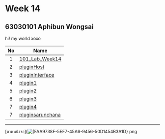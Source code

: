 # Week 14

## 63030101 Aphibun Wongsai

hi! my world xoxo

| No | Name |
|:-:|-----|
|1|[101_Lab_Week14](https://github.com/Aphibun/63030101/tree/9befdda52c6b8234067f205132f0cf4f4eff914f)
|2|[pluginHost](https://github.com/Aphibun/pluginHost/tree/f949d61209a8f09fa5898ec903d41f8a86297b4d)
|3|[pluginInterface](https://github.com/Aphibun/pluginInterface/tree/c51ae1cfce33ac3f54a6a972af6fc0372ba1f715)
|4|[plugin1](https://github.com/Aphibun/plugin1/tree/5c5c06a4818f91dc9f1e8912eb0b82dfad0bb0cf)
|5|[plugin2](https://github.com/Aphibun/plugin2/tree/c3fd9a85f717852b876a040c71eb33d86af17eeb)
|6|[plugin3](https://github.com/Aphibun/plugin3/tree/568bcd5053298a7b91a0c18414d1d67df69c3736)
|7|[plugin4](https://github.com/Aphibun/plugin4/tree/10af91fa22f621f78476b1c8714e73e763ca75e5)
|7|[pluginsarunchana](https://github.com/Aphibun/pluginInterface/tree/c51ae1cfce33ac3f54a6a972af6fc0372ba1f715)

-----------------------------------

[ภาพหน้าจอ](![{FAA9738F-5EF7-45A6-9456-50D1454B3A1D} png](https://user-images.githubusercontent.com/92081596/145079813-f34fbb90-6aa1-4bce-a0d9-0bf3f33e79ec.jpg)

